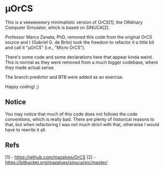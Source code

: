 # μOrCS

This is a veeeeeeeery minimalistic version of OrCS[1], the ORdinary Computer
Simulator, which is based on SiNUCA[2].

Professor Marco Zanata, PhD, removed this code from the original OrCS source and
I (Gabriel G. de Brito) took the freedom to refactor it a little bit and call it
"μOrCS" (i.e., "Micro OrCS").

There's some code and some declarations here that appear kinda weird. This is
normal as they were removed from a much bigger codebase, where they made actual
sense.

The branch predictor and BTB were added as an exercise.

Happy coding! ;)

## Notice

You may notice that much of this code does not follows the code conventions,
which is really bad. There are plenty of historical reasons to that, but when
refactoring I was not much strict with that, otherwise I would have to rewrite
it all.

## Refs

[1] - https://github.com/mazalves/OrCS
[2] - https://bitbucket.org/mazalves/sinuca/src/master/
